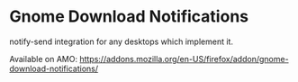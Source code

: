 # Gnome Download Notifications

notify-send integration for any desktops which implement it.

Available on AMO: https://addons.mozilla.org/en-US/firefox/addon/gnome-download-notifications/
